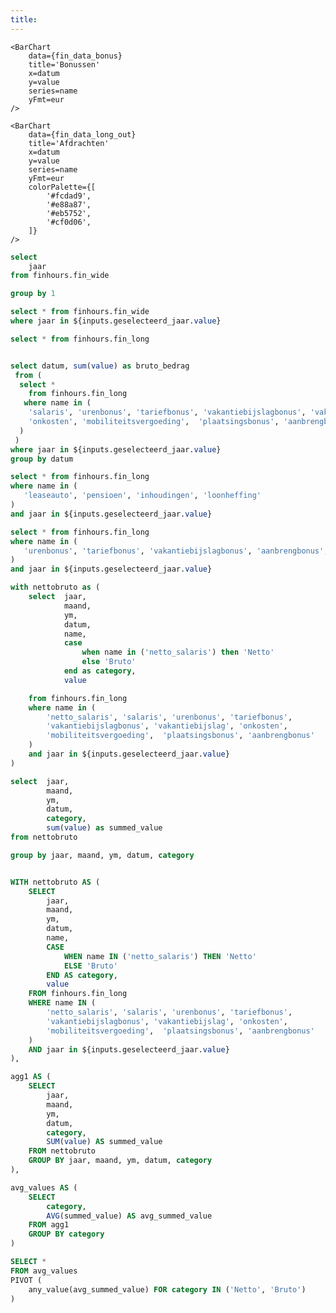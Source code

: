 ```yaml
---
title:  
---
```


<Dropdown
    name=geselecteerd_jaar
    data={jaar_selector}
    value=jaar
    multiple=true
    selectAllByDefault=true
/>


<LineChart
    data={brutonetto}
    title='Bruto vs. netto salaris'
    x=datum
    y=summed_value
    series=category
    yFmt=eur
    step=false
    markers=true
    markerShape=emptyCircle>
        <ReferenceLine 
            data={avg_brutonetto} 
            y=Netto 
            label="Gem. Netto" 
            color=#27445D 
            labelPosition="aboveStart"
        />
        <ReferenceLine 
            data={avg_brutonetto} 
            y=Bruto 
            label="Gem. Bruto" 
            color=#27445D 
            labelPosition="aboveStart"
        />
</LineChart>


<Grid cols=2>

    <BarChart
        data={fin_data_bonus}
        title='Bonussen'
        x=datum
        y=value
        series=name
        yFmt=eur
    />

    <BarChart
        data={fin_data_long_out}
        title='Afdrachten'
        x=datum
        y=value
        series=name
        yFmt=eur
        colorPalette={[
            '#fcdad9',
            '#e88a87',
            '#eb5752',
            '#cf0d06',
        ]}
    />

</Grid>

```sql jaar_selector
select 
    jaar
from finhours.fin_wide

group by 1
```

```sql fin_data_wide
select * from finhours.fin_wide
where jaar in ${inputs.geselecteerd_jaar.value}
```

```sql fin_data_long
select * from finhours.fin_long

```

```sql fin_data_bruto

select datum, sum(value) as bruto_bedrag 
 from (
  select * 
    from finhours.fin_long
   where name in (
    'salaris', 'urenbonus', 'tariefbonus', 'vakantiebijslagbonus', 'vakantiebijslag',
    'onkosten', 'mobiliteitsvergoeding',  'plaatsingsbonus', 'aanbrengbonus'
  )
 )
where jaar in ${inputs.geselecteerd_jaar.value}
group by datum

```

```sql fin_data_long_out
select * from finhours.fin_long
where name in (
   'leaseauto', 'pensioen', 'inhoudingen', 'loonheffing'
)
and jaar in ${inputs.geselecteerd_jaar.value}
```

```sql fin_data_bonus
select * from finhours.fin_long
where name in (
   'urenbonus', 'tariefbonus', 'vakantiebijslagbonus', 'aanbrengbonus', 'plaatsingsbonus'
)
and jaar in ${inputs.geselecteerd_jaar.value}
```

```sql brutonetto
with nettobruto as (
    select  jaar,
            maand,
            ym,
            datum,
            name, 
            case
                when name in ('netto_salaris') then 'Netto'
                else 'Bruto' 
            end as category,
            value

    from finhours.fin_long
  	where name in (
        'netto_salaris', 'salaris', 'urenbonus', 'tariefbonus', 
        'vakantiebijslagbonus', 'vakantiebijslag', 'onkosten', 
        'mobiliteitsvergoeding',  'plaatsingsbonus', 'aanbrengbonus'
    )
    and jaar in ${inputs.geselecteerd_jaar.value}
)

select  jaar,
        maand, 
        ym,
        datum,
        category,
        sum(value) as summed_value
from nettobruto

group by jaar, maand, ym, datum, category

```

```sql avg_brutonetto

WITH nettobruto AS (
    SELECT  
        jaar,
        maand,
        ym,
        datum,
        name, 
        CASE
            WHEN name IN ('netto_salaris') THEN 'Netto'
            ELSE 'Bruto' 
        END AS category,
        value
    FROM finhours.fin_long
    WHERE name IN (
        'netto_salaris', 'salaris', 'urenbonus', 'tariefbonus', 
        'vakantiebijslagbonus', 'vakantiebijslag', 'onkosten', 
        'mobiliteitsvergoeding',  'plaatsingsbonus', 'aanbrengbonus'
    )
    AND jaar in ${inputs.geselecteerd_jaar.value}
),

agg1 AS (
    SELECT  
        jaar,
        maand, 
        ym,
        datum,
        category,
        SUM(value) AS summed_value
    FROM nettobruto
    GROUP BY jaar, maand, ym, datum, category
),

avg_values AS (
    SELECT 
        category, 
        AVG(summed_value) AS avg_summed_value 
    FROM agg1 
    GROUP BY category
)

SELECT * 
FROM avg_values
PIVOT (
    any_value(avg_summed_value) FOR category IN ('Netto', 'Bruto')
)
```